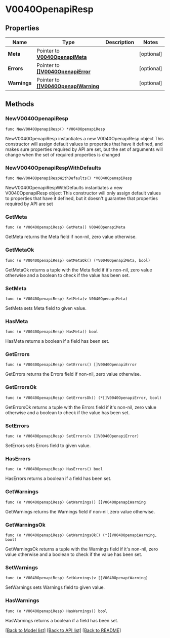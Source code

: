 # V0040OpenapiResp

## Properties

Name | Type | Description | Notes
------------ | ------------- | ------------- | -------------
**Meta** | Pointer to [**V0040OpenapiMeta**](V0040OpenapiMeta.md) |  | [optional] 
**Errors** | Pointer to [**[]V0040OpenapiError**](V0040OpenapiError.md) |  | [optional] 
**Warnings** | Pointer to [**[]V0040OpenapiWarning**](V0040OpenapiWarning.md) |  | [optional] 

## Methods

### NewV0040OpenapiResp

`func NewV0040OpenapiResp() *V0040OpenapiResp`

NewV0040OpenapiResp instantiates a new V0040OpenapiResp object
This constructor will assign default values to properties that have it defined,
and makes sure properties required by API are set, but the set of arguments
will change when the set of required properties is changed

### NewV0040OpenapiRespWithDefaults

`func NewV0040OpenapiRespWithDefaults() *V0040OpenapiResp`

NewV0040OpenapiRespWithDefaults instantiates a new V0040OpenapiResp object
This constructor will only assign default values to properties that have it defined,
but it doesn't guarantee that properties required by API are set

### GetMeta

`func (o *V0040OpenapiResp) GetMeta() V0040OpenapiMeta`

GetMeta returns the Meta field if non-nil, zero value otherwise.

### GetMetaOk

`func (o *V0040OpenapiResp) GetMetaOk() (*V0040OpenapiMeta, bool)`

GetMetaOk returns a tuple with the Meta field if it's non-nil, zero value otherwise
and a boolean to check if the value has been set.

### SetMeta

`func (o *V0040OpenapiResp) SetMeta(v V0040OpenapiMeta)`

SetMeta sets Meta field to given value.

### HasMeta

`func (o *V0040OpenapiResp) HasMeta() bool`

HasMeta returns a boolean if a field has been set.

### GetErrors

`func (o *V0040OpenapiResp) GetErrors() []V0040OpenapiError`

GetErrors returns the Errors field if non-nil, zero value otherwise.

### GetErrorsOk

`func (o *V0040OpenapiResp) GetErrorsOk() (*[]V0040OpenapiError, bool)`

GetErrorsOk returns a tuple with the Errors field if it's non-nil, zero value otherwise
and a boolean to check if the value has been set.

### SetErrors

`func (o *V0040OpenapiResp) SetErrors(v []V0040OpenapiError)`

SetErrors sets Errors field to given value.

### HasErrors

`func (o *V0040OpenapiResp) HasErrors() bool`

HasErrors returns a boolean if a field has been set.

### GetWarnings

`func (o *V0040OpenapiResp) GetWarnings() []V0040OpenapiWarning`

GetWarnings returns the Warnings field if non-nil, zero value otherwise.

### GetWarningsOk

`func (o *V0040OpenapiResp) GetWarningsOk() (*[]V0040OpenapiWarning, bool)`

GetWarningsOk returns a tuple with the Warnings field if it's non-nil, zero value otherwise
and a boolean to check if the value has been set.

### SetWarnings

`func (o *V0040OpenapiResp) SetWarnings(v []V0040OpenapiWarning)`

SetWarnings sets Warnings field to given value.

### HasWarnings

`func (o *V0040OpenapiResp) HasWarnings() bool`

HasWarnings returns a boolean if a field has been set.


[[Back to Model list]](../README.md#documentation-for-models) [[Back to API list]](../README.md#documentation-for-api-endpoints) [[Back to README]](../README.md)


